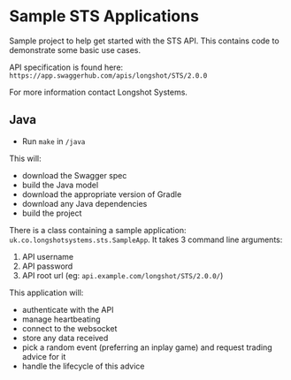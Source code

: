 # Sample STS Applications

Sample project to help get started with the STS API. This contains code to demonstrate some basic use cases.

API specification is found here: `https://app.swaggerhub.com/apis/longshot/STS/2.0.0`

For more information contact Longshot Systems.

## Java

* Run `make` in `/java`

This will:
- download the Swagger spec
- build the Java model
- download the appropriate version of Gradle
- download any Java dependencies
- build the project

There is a class containing a sample application: `uk.co.longshotsystems.sts.SampleApp`. It takes 3 command line arguments:

1. API username
2. API password
3. API root url (eg: `api.example.com/longshot/STS/2.0.0/`)

This application will:

* authenticate with the API
* manage heartbeating
* connect to the websocket
* store any data received
* pick a random event (preferring an inplay game) and request trading advice for it
* handle the lifecycle of this advice
